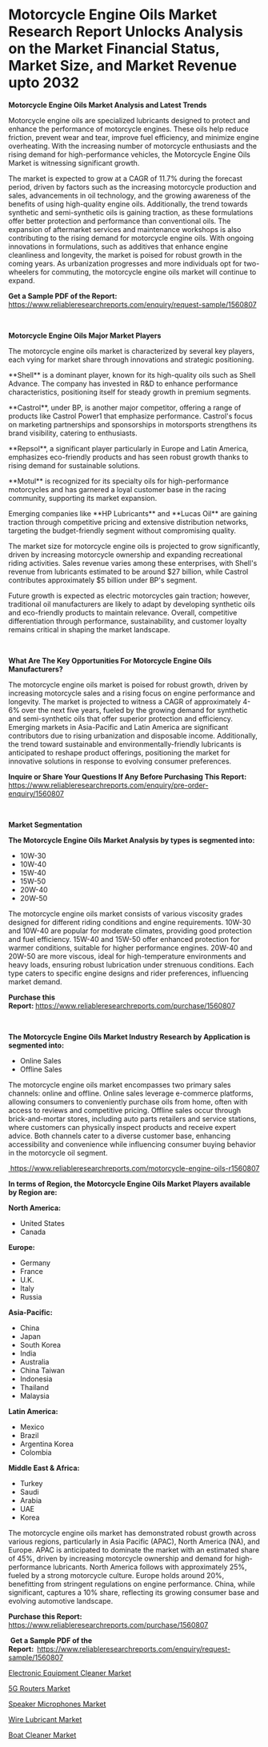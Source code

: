 <p><h1>Motorcycle Engine Oils Market Research Report Unlocks Analysis on the Market Financial Status, Market Size, and Market Revenue upto 2032</h1></p><p><strong>Motorcycle Engine Oils Market Analysis and Latest Trends</strong></p>
<p><p>Motorcycle engine oils are specialized lubricants designed to protect and enhance the performance of motorcycle engines. These oils help reduce friction, prevent wear and tear, improve fuel efficiency, and minimize engine overheating. With the increasing number of motorcycle enthusiasts and the rising demand for high-performance vehicles, the Motorcycle Engine Oils Market is witnessing significant growth.</p><p>The market is expected to grow at a CAGR of 11.7% during the forecast period, driven by factors such as the increasing motorcycle production and sales, advancements in oil technology, and the growing awareness of the benefits of using high-quality engine oils. Additionally, the trend towards synthetic and semi-synthetic oils is gaining traction, as these formulations offer better protection and performance than conventional oils. The expansion of aftermarket services and maintenance workshops is also contributing to the rising demand for motorcycle engine oils. With ongoing innovations in formulations, such as additives that enhance engine cleanliness and longevity, the market is poised for robust growth in the coming years. As urbanization progresses and more individuals opt for two-wheelers for commuting, the motorcycle engine oils market will continue to expand.</p></p>
<p><strong>Get a Sample PDF of the Report:&nbsp;</strong> <a href="https://www.reliableresearchreports.com/enquiry/request-sample/1560807?utm_campaign=120&utm_medium=2&utm_source=Github&utm_content=ia&utm_term=05022025&utm_id=motorcycle-engine-oils">https://www.reliableresearchreports.com/enquiry/request-sample/1560807</a></p>
<p>&nbsp;</p>
<p><strong>Motorcycle Engine Oils Major Market Players</strong></p>
<p><p>The motorcycle engine oils market is characterized by several key players, each vying for market share through innovations and strategic positioning. </p><p>**Shell** is a dominant player, known for its high-quality oils such as Shell Advance. The company has invested in R&D to enhance performance characteristics, positioning itself for steady growth in premium segments. </p><p>**Castrol**, under BP, is another major competitor, offering a range of products like Castrol Power1 that emphasize performance. Castrol's focus on marketing partnerships and sponsorships in motorsports strengthens its brand visibility, catering to enthusiasts. </p><p>**Repsol**, a significant player particularly in Europe and Latin America, emphasizes eco-friendly products and has seen robust growth thanks to rising demand for sustainable solutions. </p><p>**Motul** is recognized for its specialty oils for high-performance motorcycles and has garnered a loyal customer base in the racing community, supporting its market expansion.</p><p>Emerging companies like **HP Lubricants** and **Lucas Oil** are gaining traction through competitive pricing and extensive distribution networks, targeting the budget-friendly segment without compromising quality. </p><p>The market size for motorcycle engine oils is projected to grow significantly, driven by increasing motorcycle ownership and expanding recreational riding activities. Sales revenue varies among these enterprises, with Shell's revenue from lubricants estimated to be around $27 billion, while Castrol contributes approximately $5 billion under BP's segment. </p><p>Future growth is expected as electric motorcycles gain traction; however, traditional oil manufacturers are likely to adapt by developing synthetic oils and eco-friendly products to maintain relevance. Overall, competitive differentiation through performance, sustainability, and customer loyalty remains critical in shaping the market landscape.</p></p>
<p>&nbsp;</p>
<p><strong>What Are The Key Opportunities For Motorcycle Engine Oils Manufacturers?</strong></p>
<p><p>The motorcycle engine oils market is poised for robust growth, driven by increasing motorcycle sales and a rising focus on engine performance and longevity. The market is projected to witness a CAGR of approximately 4-6% over the next five years, fueled by the growing demand for synthetic and semi-synthetic oils that offer superior protection and efficiency. Emerging markets in Asia-Pacific and Latin America are significant contributors due to rising urbanization and disposable income. Additionally, the trend toward sustainable and environmentally-friendly lubricants is anticipated to reshape product offerings, positioning the market for innovative solutions in response to evolving consumer preferences.</p></p>
<p><strong>Inquire or Share Your Questions If Any Before Purchasing This Report:</strong> <a href="https://www.reliableresearchreports.com/enquiry/pre-order-enquiry/1560807?utm_campaign=120&utm_medium=2&utm_source=Github&utm_content=ia&utm_term=05022025&utm_id=motorcycle-engine-oils">https://www.reliableresearchreports.com/enquiry/pre-order-enquiry/1560807</a></p>
<p>&nbsp;</p>
<p><strong>Market Segmentation</strong></p>
<p><strong>The Motorcycle Engine Oils Market Analysis by types is segmented into:</strong></p>
<p><ul><li>10W-30</li><li>10W-40</li><li>15W-40</li><li>15W-50</li><li>20W-40</li><li>20W-50</li></ul></p>
<p><p>The motorcycle engine oils market consists of various viscosity grades designed for different riding conditions and engine requirements. 10W-30 and 10W-40 are popular for moderate climates, providing good protection and fuel efficiency. 15W-40 and 15W-50 offer enhanced protection for warmer conditions, suitable for higher performance engines. 20W-40 and 20W-50 are more viscous, ideal for high-temperature environments and heavy loads, ensuring robust lubrication under strenuous conditions. Each type caters to specific engine designs and rider preferences, influencing market demand.</p></p>
<p><strong>Purchase this Report:&nbsp;</strong><a href="https://www.reliableresearchreports.com/purchase/1560807?utm_campaign=120&utm_medium=2&utm_source=Github&utm_content=ia&utm_term=05022025&utm_id=motorcycle-engine-oils">https://www.reliableresearchreports.com/purchase/1560807</a></p>
<p>&nbsp;</p>
<p><strong>The Motorcycle Engine Oils Market Industry Research by Application is segmented into:</strong></p>
<p><ul><li>Online Sales</li><li>Offline Sales</li></ul></p>
<p><p>The motorcycle engine oils market encompasses two primary sales channels: online and offline. Online sales leverage e-commerce platforms, allowing consumers to conveniently purchase oils from home, often with access to reviews and competitive pricing. Offline sales occur through brick-and-mortar stores, including auto parts retailers and service stations, where customers can physically inspect products and receive expert advice. Both channels cater to a diverse customer base, enhancing accessibility and convenience while influencing consumer buying behavior in the motorcycle oil segment.</p></p>
<p><a href="https://www.reliableresearchreports.com/motorcycle-engine-oils-r1560807?utm_campaign=120&utm_medium=2&utm_source=Github&utm_content=ia&utm_term=05022025&utm_id=motorcycle-engine-oils">&nbsp;https://www.reliableresearchreports.com/motorcycle-engine-oils-r1560807</a></p>
<p><strong>In terms of Region, the Motorcycle Engine Oils Market Players available by Region are:</strong></p>
<p>
    <p> <strong> North America: </strong>
        <ul>
            <li>United States</li>
            <li>Canada</li>
        </ul>
        </p> 
    <p> <strong> Europe: </strong>
        <ul>
            <li>Germany</li>
            <li>France</li>
            <li>U.K.</li>
            <li>Italy</li>
            <li>Russia</li>
        </ul>
        </p> 
    <p> <strong> Asia-Pacific: </strong>
        <ul>
            <li>China</li>
            <li>Japan</li>
            <li>South Korea</li>
            <li>India</li>
            <li>Australia</li>
            <li>China Taiwan</li>
            <li>Indonesia</li>
            <li>Thailand</li>
            <li>Malaysia</li>
        </ul>
        </p> 
    <p> <strong> Latin America: </strong>
        <ul>
            <li>Mexico</li>
            <li>Brazil</li>
            <li>Argentina Korea</li>
            <li>Colombia</li>
        </ul>
        </p> 
    <p> <strong> Middle East & Africa: </strong>
        <ul>
            <li>Turkey</li>
            <li>Saudi</li>
            <li>Arabia</li>
            <li>UAE</li>
            <li>Korea</li>
        </ul>
    </p>
    </p>
<p><p>The motorcycle engine oils market has demonstrated robust growth across various regions, particularly in Asia Pacific (APAC), North America (NA), and Europe. APAC is anticipated to dominate the market with an estimated share of 45%, driven by increasing motorcycle ownership and demand for high-performance lubricants. North America follows with approximately 25%, fueled by a strong motorcycle culture. Europe holds around 20%, benefitting from stringent regulations on engine performance. China, while significant, captures a 10% share, reflecting its growing consumer base and evolving automotive landscape.</p></p>
<p><strong>Purchase this Report: </strong><a href="https://www.reliableresearchreports.com/purchase/1560807?utm_campaign=120&utm_medium=2&utm_source=Github&utm_content=ia&utm_term=05022025&utm_id=motorcycle-engine-oils">https://www.reliableresearchreports.com/purchase/1560807</a></p>
<p>&nbsp;<strong>Get a Sample PDF of the Report:&nbsp;&nbsp;</strong><a href="https://www.reliableresearchreports.com/enquiry/request-sample/1560807?utm_campaign=120&utm_medium=2&utm_source=Github&utm_content=ia&utm_term=05022025&utm_id=motorcycle-engine-oils">https://www.reliableresearchreports.com/enquiry/request-sample/1560807</a></p>
<p><strong></strong></p>
<p><p><a href="https://github.com/maclarensidney/Market-Research-Report-List-1/blob/main/electronic-equipment-cleaner-market.md?utm_campaign=120&utm_medium=2&utm_source=Github&utm_content=ia&utm_term=05022025&utm_id=motorcycle-engine-oils">Electronic Equipment Cleaner Market</a></p><p><a href="https://github.com/ramraomeyie/Market-Research-Report-List-1/blob/main/5g-routers-market.md?utm_campaign=120&utm_medium=2&utm_source=Github&utm_content=ia&utm_term=05022025&utm_id=motorcycle-engine-oils">5G Routers Market</a></p><p><a href="https://github.com/vitrilaoire/Market-Research-Report-List-1/blob/main/speaker-microphones-market.md?utm_campaign=120&utm_medium=2&utm_source=Github&utm_content=ia&utm_term=05022025&utm_id=motorcycle-engine-oils">Speaker Microphones Market</a></p><p><a href="https://github.com/nabadeneme/Market-Research-Report-List-1/blob/main/wire-lubricant-market.md?utm_campaign=120&utm_medium=2&utm_source=Github&utm_content=ia&utm_term=05022025&utm_id=motorcycle-engine-oils">Wire Lubricant Market</a></p><p><a href="https://github.com/ovtkosle/Market-Research-Report-List-1/blob/main/boat-cleaner-market.md?utm_campaign=120&utm_medium=2&utm_source=Github&utm_content=ia&utm_term=05022025&utm_id=motorcycle-engine-oils">Boat Cleaner Market</a></p></p>
